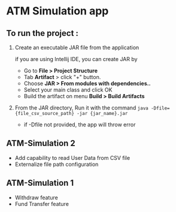 # ATM Simulation app

## To run the project :

1. Create an executable JAR file from the application

      if you are using Intellij IDE, you can create JAR by
      
      - Go to **File > Project Structure**
      - Tab **Artifact** > click "+" button.
      - Choose **JAR > From modules with dependencies..**
      - Select your main class and click OK
      - Build the artifact on menu **Build > Build Artifacts**

2. From the JAR directory, Run it with the command `java -Dfile={file_csv_source_path} -jar {jar_name}.jar`
      - if -Dfile not provided, the app will throw error 


## ATM-Simulation 2

- Add capability to read User Data from CSV file
- Externalize file path configuration

## ATM-Simulation 1

- Withdraw feature
- Fund Transfer feature
